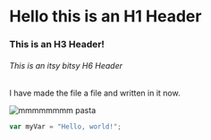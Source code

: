 # Hello this is an H1 Header
### This is an H3 Header!
###### This is an itsy bitsy H6 Header
I have made the file a file and written in it now.

![mmmmmmmm pasta](https://www.recipetineats.com/tachyon/2017/03/One-Pot-Chicken-Alfredo-2.jpg)

``` javascript
var myVar = "Hello, world!";
```
